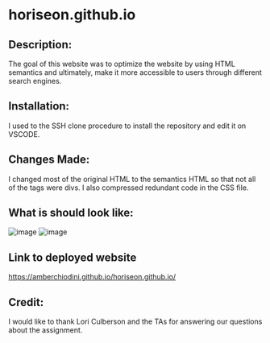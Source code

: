 # horiseon.github.io
## Description:
The goal of this website was to optimize the website by using HTML semantics and ultimately, make it more accessible to users through different search engines.

## Installation:
I used to the SSH clone procedure to install the repository and edit it on VSCODE.

## Changes Made:
I changed most of the original HTML to the semantics HTML so that not all of the tags were divs. I also compressed redundant code in the CSS file.

## What is should look like:
![image](https://user-images.githubusercontent.com/69092983/96489998-d73a7100-1205-11eb-8647-200b49f6d31e.png)
![image](https://user-images.githubusercontent.com/69092983/96490003-d7d30780-1205-11eb-8824-ebabbd52a711.png)

## Link to deployed website 
https://amberchiodini.github.io/horiseon.github.io/

## Credit:
I would like to thank Lori Culberson and the TAs for answering our questions about the assignment.
